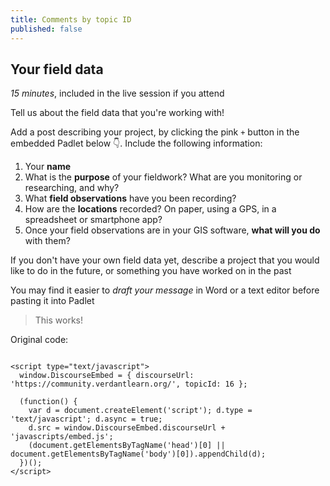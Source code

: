 ```yaml
---
title: Comments by topic ID
published: false
---
```


## Your field data
*15 minutes*, included in the live session if you attend

Tell us about the field data that you're working with!

Add a post describing your project, by clicking the pink `+` button in the embedded Padlet below :point_down:.  Include the following information:
1. Your **name**
2. What is the **purpose** of your fieldwork?  What are you monitoring or researching, and why?
3. What **field observations** have you been recording?
4. How are the **locations** recorded?  On paper, using a GPS, in a spreadsheet or smartphone app?
5. Once your field observations are in your GIS software, **what will you do** with them?

If you don't have your own field data yet, describe a project that you would like to do in the future, or something you have worked on in the past

You may find it easier to *draft your message* in Word or a text editor before pasting it into Padlet

> This works!

Original code:

```<div id='discourse-comments'></div>

<script type="text/javascript">
  window.DiscourseEmbed = { discourseUrl: 'https://community.verdantlearn.org/', topicId: 16 };

  (function() {
    var d = document.createElement('script'); d.type = 'text/javascript'; d.async = true;
    d.src = window.DiscourseEmbed.discourseUrl + 'javascripts/embed.js';
    (document.getElementsByTagName('head')[0] || document.getElementsByTagName('body')[0]).appendChild(d);
  })();
</script>
```
<div id='discourse-comments'></div>

<script type="text/javascript">
  window.DiscourseEmbed = { discourseUrl: 'https://community.verdantlearn.org/', topicId: 16 };

  (function() {
    var d = document.createElement('script'); d.type = 'text/javascript'; d.async = true;
    d.src = window.DiscourseEmbed.discourseUrl + 'javascripts/embed.js';
    (document.getElementsByTagName('head')[0] || document.getElementsByTagName('body')[0]).appendChild(d);
  })();
</script>

